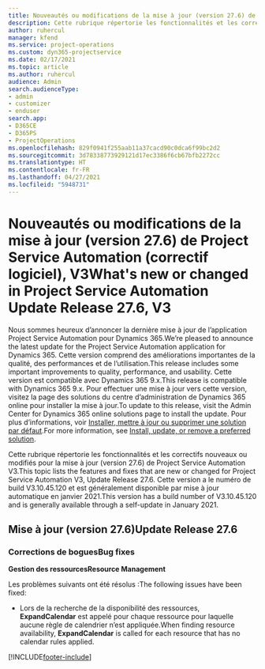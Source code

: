 ```yaml
---
title: Nouveautés ou modifications de la mise à jour (version 27.6) de Project Service Automation (correctif logiciel), V3
description: Cette rubrique répertorie les fonctionnalités et les correctifs disponibles pour la mise à jour (version 27.6), correctif logiciel, V3 de Project Service Automation.
author: ruhercul
manager: kfend
ms.service: project-operations
ms.custom: dyn365-projectservice
ms.date: 02/17/2021
ms.topic: article
ms.author: ruhercul
audience: Admin
search.audienceType:
- admin
- customizer
- enduser
search.app:
- D365CE
- D365PS
- ProjectOperations
ms.openlocfilehash: 829f0941f255aab11a37cacd90c0dca6f99bc2d2
ms.sourcegitcommit: 3d78338773929121d17ec3386f6cb67bfb2272cc
ms.translationtype: HT
ms.contentlocale: fr-FR
ms.lasthandoff: 04/27/2021
ms.locfileid: "5948731"
---
```

# <a name="whats-new-or-changed-in-project-service-automation-update-release-276-v3"></a><span data-ttu-id="132a7-103">Nouveautés ou modifications de la mise à jour (version 27.6) de Project Service Automation (correctif logiciel), V3</span><span class="sxs-lookup"><span data-stu-id="132a7-103">What's new or changed in Project Service Automation Update Release 27.6, V3</span></span>

<span data-ttu-id="132a7-104">Nous sommes heureux d’annoncer la dernière mise à jour de l’application Project Service Automation pour Dynamics 365.</span><span class="sxs-lookup"><span data-stu-id="132a7-104">We’re pleased to announce the latest update for the Project Service Automation application for Dynamics 365.</span></span> <span data-ttu-id="132a7-105">Cette version comprend des améliorations importantes de la qualité, des performances et de l’utilisation.</span><span class="sxs-lookup"><span data-stu-id="132a7-105">This release includes some important improvements to quality, performance, and usability.</span></span> <span data-ttu-id="132a7-106">Cette version est compatible avec Dynamics 365 9.x.</span><span class="sxs-lookup"><span data-stu-id="132a7-106">This release is compatible with Dynamics 365 9.x.</span></span> <span data-ttu-id="132a7-107">Pour effectuer une mise à jour vers cette version, visitez la page des solutions du centre d’administration de Dynamics 365 online pour installer la mise à jour.</span><span class="sxs-lookup"><span data-stu-id="132a7-107">To update to this release, visit the Admin Center for Dynamics 365 online solutions page to install the update.</span></span> <span data-ttu-id="132a7-108">Pour plus d’informations, voir [Installer, mettre à jour ou supprimer une solution par défaut](/power-platform/admin/install-remove-preferred-solution).</span><span class="sxs-lookup"><span data-stu-id="132a7-108">For more information, see [Install, update, or remove a preferred solution](/power-platform/admin/install-remove-preferred-solution).</span></span>

<span data-ttu-id="132a7-109">Cette rubrique répertorie les fonctionnalités et les correctifs nouveaux ou modifiés pour la mise à jour (version 27.6) de Project Service Automation V3.</span><span class="sxs-lookup"><span data-stu-id="132a7-109">This topic lists the features and fixes that are new or changed for Project Service Automation V3, Update Release 27.6.</span></span> <span data-ttu-id="132a7-110">Cette version a le numéro de build V3.10.45.120 et est généralement disponible par mise à jour automatique en janvier 2021.</span><span class="sxs-lookup"><span data-stu-id="132a7-110">This version has a build number of V3.10.45.120 and is generally available through a self-update in January 2021.</span></span>

## <a name="update-release-276"></a><span data-ttu-id="132a7-111">Mise à jour (version 27.6)</span><span class="sxs-lookup"><span data-stu-id="132a7-111">Update Release 27.6</span></span>

### <a name="bug-fixes"></a><span data-ttu-id="132a7-112">Corrections de bogues</span><span class="sxs-lookup"><span data-stu-id="132a7-112">Bug fixes</span></span>


<span data-ttu-id="132a7-113">**Gestion des ressources**</span><span class="sxs-lookup"><span data-stu-id="132a7-113">**Resource Management**</span></span>

<span data-ttu-id="132a7-114">Les problèmes suivants ont été résolus :</span><span class="sxs-lookup"><span data-stu-id="132a7-114">The following issues have been fixed:</span></span>

- <span data-ttu-id="132a7-115">Lors de la recherche de la disponibilité des ressources, **ExpandCalendar** est appelé pour chaque ressource pour laquelle aucune règle de calendrier n’est appliquée.</span><span class="sxs-lookup"><span data-stu-id="132a7-115">When finding resource availability, **ExpandCalendar** is called for each resource that has no calendar rules applied.</span></span>


[!INCLUDE[footer-include](../includes/footer-banner.md)]